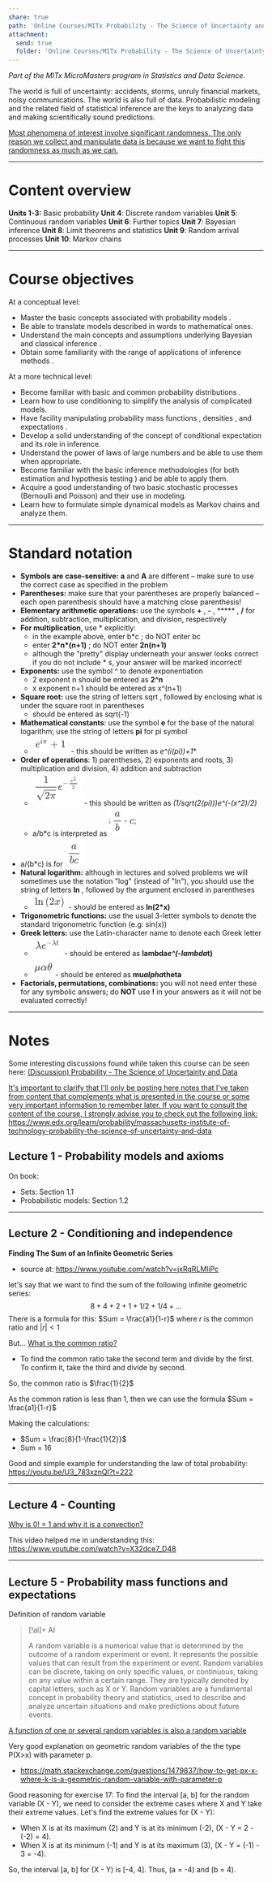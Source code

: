 ```yaml
---
share: true
path: 'Online Courses/MITx Probability - The Science of Uncertainty and Data'
attachment:
  send: true
  folder: 'Online Courses/MITx Probability - The Science of Uncertainty and Data/assets'
---
```

_Part of the MITx MicroMasters program in Statistics and Data Science._

The world is full of uncertainty: accidents, storms, unruly financial markets, noisy communications. The world is also full of data. Probabilistic modeling and the related field of statistical inference are the keys to analyzing data and making scientifically sound predictions.

<ins>Most phenomena of interest involve significant randomness. The only reason we collect and manipulate data is because we want to fight this randomness as much as we can.</ins>

---
# Content overview

**Units 1-3:** Basic probability
**Unit 4**: Discrete random variables
**Unit 5**: Continuous random variables
**Unit 6**: Further topics
**Unit 7**: Bayesian inference
**Unit 8**: Limit theorems and statistics
**Unit 9**: Random arrival processes
**Unit 10**: Markov chains

---
# Course objectives

At a conceptual level:
- Master the basic concepts associated with probability models .
- Be able to translate models described in words to mathematical ones.
- Understand the main concepts and assumptions underlying Bayesian and classical inference .
- Obtain some familiarity with the range of applications of inference methods .

At a more technical level:
- Become familiar with basic and common probability distributions .
- Learn how to use conditioning to simplify the analysis of complicated models.
- Have facility manipulating probability mass functions , densities , and expectations .
- Develop a solid understanding of the concept of conditional expectation and its role in inference.
- Understand the power of laws of large numbers and be able to use them when appropriate.
- Become familiar with the basic inference methodologies (for both estimation and hypothesis testing ) and be able to apply them.
- Acquire a good understanding of two basic stochastic processes (Bernoulli and Poisson) and their use in modeling.
- Learn how to formulate simple dynamical models as Markov chains and analyze them.

---
# Standard notation

- **Symbols are case-sensitive:** **a** and **A** are different – make sure to use the correct case as specified in the problem
- **Parentheses:** make sure that your parentheses are properly balanced – each open parenthesis should have a matching close parenthesis!
- **Elementary arithmetic operations:** use the symbols **+** , **-** , ***** , **/** for addition, subtraction, multiplication, and division, respectively
- **For multiplication**, use * explicitly:
	- in the example above, enter b\*c ; do NOT enter bc
	- enter **2\*n\*(n+1)** ; do NOT enter **2n(n+1)**
	- although the "pretty" display underneath your answer looks correct if you do not include * s, your answer will be marked incorrect!
- **Exponents:** use the symbol ^ to denote exponentiation
	- 2 exponent n should be entered as **2^n**
	- x exponent n+1 should be entered as x^(n+1)
- **Square root:** use the string of letters sqrt , followed by enclosing what is under the square root in parentheses
	- should be entered as sqrt(-1)
- **Mathematical constants**: use the symbol **e** for the base of the natural logarithm; use the string of letters **pi** for pi symbol
	- ![](assets/Probability%20-%20The%20Science%20of%20Uncertainty%20and%20Data%20-%20mathematical%20constants.png) - this should be written as **e^(i*(pi))+1**
- **Order of operations**: 1) parentheses, 2) exponents and roots, 3) multiplication and division, 4) addition and subtraction
	- ![](assets/Probability%20-%20The%20Science%20of%20Uncertainty%20and%20Data%20-%20order%20of%20operations.png) - this should be written as **(1/sqrt(2*(pi)))*e^(-(x^2)/2)**
	- a/b*c is interpreted as ![](assets/Probability%20-%20The%20Science%20of%20Uncertainty%20and%20Data%20-%20order%20of%20operations%202.png)
- a/(b\*c) is for  ![](assets/Probability%20-%20The%20Science%20of%20Uncertainty%20and%20Data%20-%20order%20of%20operations%203.png)
- **Natural logarithm:** although in lectures and solved problems we will sometimes use the notation "log" (instead of "ln"), you should use the string of letters **ln** , followed by the argument enclosed in parentheses
	- ![](assets/Probability%20-%20The%20Science%20of%20Uncertainty%20and%20Data%20-%20natural%20logarithm.png) - should be entered as **ln(2*x)**
- **Trigonometric functions:** use the usual 3-letter symbols to denote the standard trigonometric function (e.g: sin(x))
- **Greek letters:** use the Latin-character name to denote each Greek letter
	- ![](assets/Probability%20-%20The%20Science%20of%20Uncertainty%20and%20Data%20-%20greek%20letters.png) - should be entered as **lambda*e^(-lambda*t)**
	- ![](assets/Probability%20-%20The%20Science%20of%20Uncertainty%20and%20Data%20-%20greek%20letters%202.png) - should be entered as **mu*alpha*theta**
- **Factorials, permutations, combinations:** you will not need enter these for any symbolic answers; do **NOT** use **!** in your answers as it will not be evaluated correctly!
---
# Notes

Some interesting discussions found while taken this course can be seen here: [(Discussion) Probability - The Science of Uncertainty and Data]((Discussion)%20Probability%20-%20The%20Science%20of%20Uncertainty%20and%20Data.md)

<ins>It's important to clarify that I'll only be posting here notes that I've taken from content that complements what is presented in the course or some very important information to remember later. If you want to consult the content of the course, I strongly advise you to check out the following link: https://www.edx.org/learn/probability/massachusetts-institute-of-technology-probability-the-science-of-uncertainty-and-data</ins>


## Lecture 1 - Probability models and axioms

On book:
- Sets: Section 1.1
- Probabilistic models: Section 1.2

---
## Lecture 2 - Conditioning and independence

**Finding The Sum of an Infinite Geometric Series**

- source at: https://www.youtube.com/watch?v=jxRqRLMliPc

let's say that we want to find the sum of the following infinite geometric series: $$8+4+2+1+1/2+1/4+...$$
There is a formula for this: $Sum = \frac{a1}{1-r}$ where $r$ is the common ratio and $|r| < 1$

But... <ins>What is the common ratio?</ins>

- To find the common ratio take the second term and divide by the first. To confirm it, take the third and divide by second.

So, the common ratio is $\frac{1}{2}$

As the common ration is less than 1, then we can use the formula $Sum = \frac{a1}{1-r}$

Making the calculations:
- $Sum = \frac{8}{1-\frac{1}{2}}$
- Sum = 16

Good and simple example for understanding the law of total probability: https://youtu.be/U3_783xznQI?t=222

---
## Lecture 4 - Counting

<ins>Why is 0! = 1 and why it is a convection?</ins>

This video helped me in understanding this: https://www.youtube.com/watch?v=X32dce7_D48

---
## Lecture 5 - Probability mass functions and expectations

Definition of random variable
> [!ai]+ AI
>
> A random variable is a numerical value that is determined by the outcome of a random experiment or event. It represents the possible values that can result from the experiment or event. Random variables can be discrete, taking on only specific values, or continuous, taking on any value within a certain range. They are typically denoted by capital letters, such as X or Y. Random variables are a fundamental concept in probability theory and statistics, used to describe and analyze uncertain situations and make predictions about future events.

<ins>A function of one or several random variables is also a random variable</ins>

Very good explanation on geometric random variables of the the type P(X>x) with parameter p.
- https://math.stackexchange.com/questions/1479837/how-to-get-px-x-where-k-is-a-geometric-random-variable-with-parameter-p

Good reasoning for exercise 17:
To find the interval \[a, b] for the random variable \(X - Y\), we need to consider the extreme cases where X and Y take their extreme values.
Let's find the extreme values for \(X - Y\):
- When X is at its maximum (2) and Y is at its minimum (-2), \(X - Y = 2 - (-2) = 4\).
- When X is at its minimum (-1) and Y is at its maximum (3), \(X - Y = (-1) - 3 = -4\).

So, the interval \[a, b] for \(X - Y\) is \[-4, 4]. Thus, \(a = -4\) and \(b = 4\).

